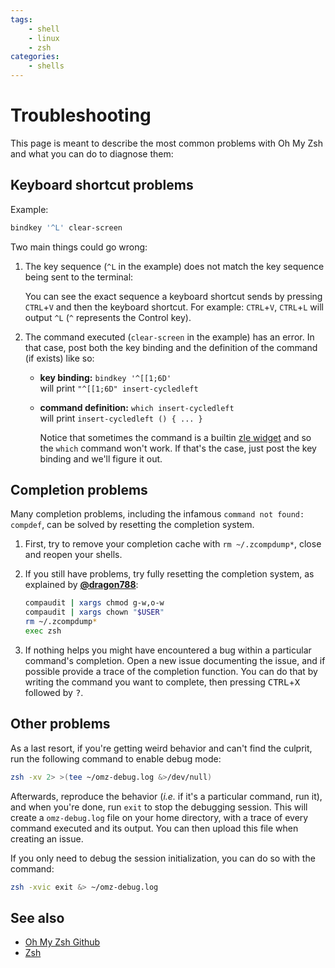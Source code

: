 ```yaml
---
tags:
    - shell
    - linux
    - zsh
categories:
    - shells
---
```


# Troubleshooting

This page is meant to describe the most common problems with Oh My Zsh and what you can do to diagnose them:

## Keyboard shortcut problems

Example:

```sh
bindkey '^L' clear-screen
```

Two main things could go wrong:

1. The key sequence (`^L` in the example) does not match the key sequence being sent to the terminal:  

   You can see the exact sequence a keyboard shortcut sends by pressing `CTRL`+`V` and then the keyboard shortcut.
   For example: `CTRL`+`V`, `CTRL`+`L` will output `^L` (`^` represents the Control key).

2. The command executed (`clear-screen` in the example) has an error. In that case, post both the key binding and
    the definition of the command (if exists) like so:

   - **key binding:** `bindkey '^[[1;6D'`  
     will print `"^[[1;6D" insert-cycledleft`
   - **command definition:** `which insert-cycledleft`  
     will print `insert-cycledleft () { ... }`
  
     Notice that sometimes the command is a builtin [zle widget](https://zsh.sourceforge.net/Doc/Release/Zsh-Line-Editor.html) and so the `which` command won't work. If that's the case, just post the key binding and we'll figure it out.

## Completion problems

Many completion problems, including the infamous `command not found: compdef`, can be solved by resetting the completion system.

1. First, try to remove your completion cache with `rm ~/.zcompdump*`, close and reopen your shells.

2. If you still have problems, try fully resetting the completion system, as explained by
    [**@dragon788**](https://github.com/ohmyzsh/ohmyzsh/issues/630#issuecomment-70291622):

   ```zsh
   compaudit | xargs chmod g-w,o-w
   compaudit | xargs chown "$USER"
   rm ~/.zcompdump*
   exec zsh
   ```

3. If nothing helps you might have encountered a bug within a particular command's completion. Open a new issue documenting the issue, and if possible provide a trace of the completion function. You can do that by writing the command you want to complete, then pressing <kbd>CTRL</kbd>+<kbd>X</kbd> followed by <kbd>?</kbd>.

## Other problems

As a last resort, if you're getting weird behavior and can't find the culprit, run the following command to enable debug mode:

```sh
zsh -xv 2> >(tee ~/omz-debug.log &>/dev/null)
```

Afterwards, reproduce the behavior (_i.e._ if it's a particular command, run it), and when you're done, run `exit` to stop the debugging session. This will create a `omz-debug.log` file on your home directory, with a trace of every command executed and its output. You can then upload this file when creating an issue.

If you only need to debug the session initialization, you can do so with the command:

```sh
zsh -xvic exit &> ~/omz-debug.log
```

## See also

- [Oh My Zsh Github](https://github.com/ohmyzsh/ohmyzsh)
- [Zsh](../zsh.md)
